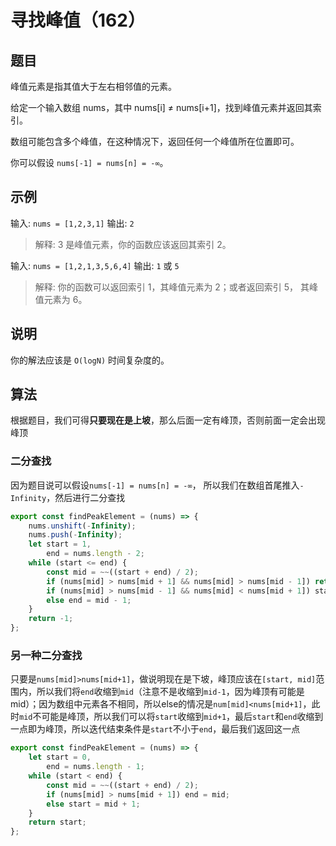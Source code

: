 # 寻找峰值（162）

## 题目

峰值元素是指其值大于左右相邻值的元素。

给定一个输入数组 nums，其中 nums[i] ≠ nums[i+1]，找到峰值元素并返回其索引。

数组可能包含多个峰值，在这种情况下，返回任何一个峰值所在位置即可。

你可以假设 `nums[-1] = nums[n] = -∞`。

## 示例

输入: `nums = [1,2,3,1]`
输出: `2`
> 解释: 3 是峰值元素，你的函数应该返回其索引 2。

输入: `nums = [1,2,1,3,5,6,4]`
输出: `1` 或 `5`
> 解释: 你的函数可以返回索引 1，其峰值元素为 2；或者返回索引 5， 其峰值元素为 6。

## 说明

你的解法应该是 `O(logN)` 时间复杂度的。

## 算法

根据题目，我们可得**只要现在是上坡**，那么后面一定有峰顶，否则前面一定会出现峰顶

### 二分查找

因为题目说可以假设`nums[-1] = nums[n] = -∞`， 所以我们在数组首尾推入`-Infinity`，然后进行二分查找

```js
export const findPeakElement = (nums) => {
	nums.unshift(-Infinity);
	nums.push(-Infinity);
	let start = 1,
		end = nums.length - 2;
	while (start <= end) {
		const mid = ~~((start + end) / 2);
		if (nums[mid] > nums[mid + 1] && nums[mid] > nums[mid - 1]) return mid - 1;
		if (nums[mid] > nums[mid - 1] && nums[mid] < nums[mid + 1]) start = mid + 1;
		else end = mid - 1;
	}
	return -1;
};
```

### 另一种二分查找

只要是`nums[mid]>nums[mid+1]`，做说明现在是下坡，峰顶应该在`[start, mid]`范围内，所以我们将`end`收缩到`mid`（注意不是收缩到`mid-1`，因为峰顶有可能是mid）；因为数组中元素各不相同，所以else的情况是`num[mid]<nums[mid+1]`，此时`mid`不可能是峰顶，所以我们可以将`start`收缩到`mid+1`，最后`start`和`end`收缩到一点即为峰顶，所以迭代结束条件是`start`不小于`end`，最后我们返回这一点

```js
export const findPeakElement = (nums) => {
	let start = 0,
		end = nums.length - 1;
	while (start < end) {
		const mid = ~~((start + end) / 2);
		if (nums[mid] > nums[mid + 1]) end = mid;
		else start = mid + 1;
	}
	return start;
};
```